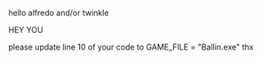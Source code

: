 hello alfredo and/or twinkle


HEY YOU

please update line 10 of your code to GAME_FILE = "Ballin.exe"
thx

